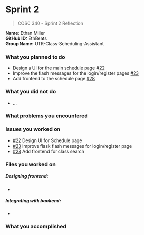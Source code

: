 # Sprint 2

> COSC 340 - Sprint 2 Reflection

**Name:** Ethan Miller <br>
**GitHub ID:** EthBeats <br>
**Group Name:** UTK-Class-Scheduling-Assistant


### What you planned to do
* Design a UI for the main schedule page [#22](https://github.com/utk-cs340-fall24/UTK-Class-Scheduling-Assistant/issues/22)
* Improve the flash messages for the login/register pages [#23](https://github.com/utk-cs340-fall24/UTK-Class-Scheduling-Assistant/issues/23)
* Add frontend to the schedule page [#28](https://github.com/utk-cs340-fall24/UTK-Class-Scheduling-Assistant/issues/28)

### What you did not do
* ...

### What problems you encountered
> 

### Issues you worked on
* [#22](https://github.com/utk-cs340-fall24/UTK-Class-Scheduling-Assistant/issues/22) Design UI for Schedule page
* [#23](https://github.com/utk-cs340-fall24/UTK-Class-Scheduling-Assistant/issues/23) Improve flask flash messages for login/register page
* [#28](https://github.com/utk-cs340-fall24/UTK-Class-Scheduling-Assistant/issues/28) Add frontend for class search

### Files you worked on
##### Designing frontend:
* 

##### Integrating with backend:
* 

### What you accomplished
> 